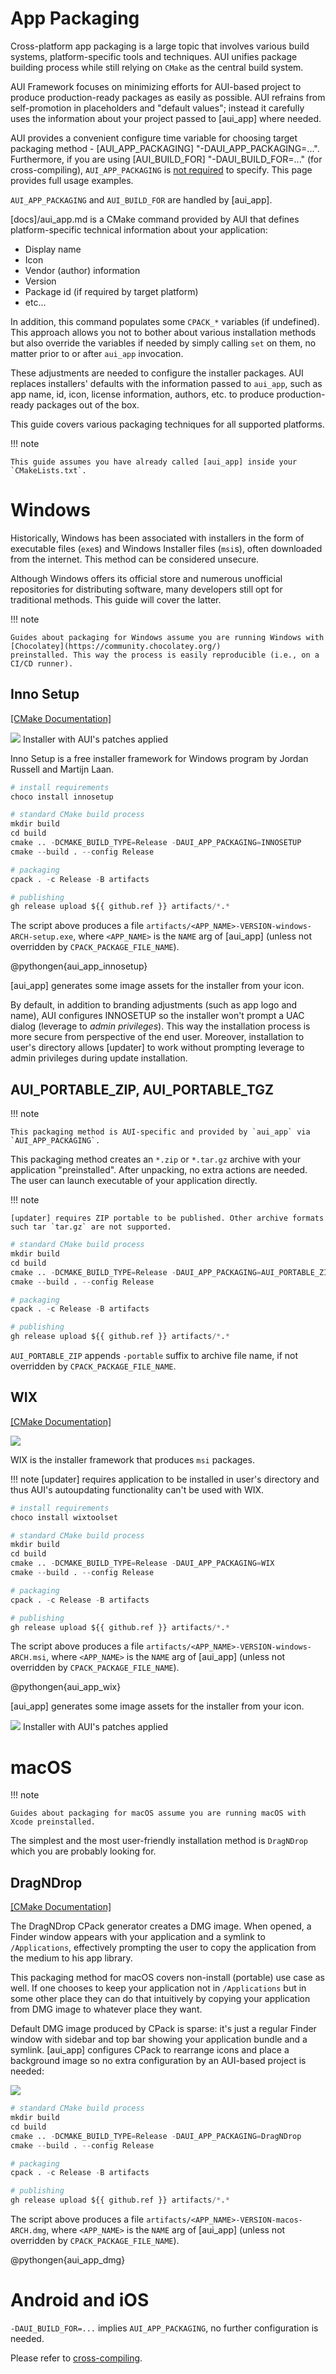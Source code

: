 # App Packaging

Cross-platform app packaging is a large topic that involves various build systems, platform-specific tools and
techniques. AUI unifies package building process while still relying on `CMake` as the central build system.

AUI Framework focuses on minimizing efforts for AUI-based project to produce production-ready packages as easily as
possible. AUI refrains from self-promotion in placeholders and "default values"; instead it carefully uses the
information about your project passed to [aui_app] where needed.

AUI provides a convenient configure time variable for choosing target packaging method -
[AUI_APP_PACKAGING] "-DAUI_APP_PACKAGING=...". Furthermore, if you are using [AUI_BUILD_FOR] "-DAUI_BUILD_FOR=..."
(for cross-compiling), `AUI_APP_PACKAGING` is [not required](PACKAGING_WITH_AUI_BUILD_FOR) to specify. This page
provides full usage examples.

`AUI_APP_PACKAGING` and `AUI_BUILD_FOR` are handled by [aui_app].

[docs]/aui_app.md is a CMake command provided by AUI that defines platform-specific technical information about your
application:

- Display name
- Icon
- Vendor (author) information
- Version
- Package id (if required by target platform)
- etc...

In addition, this command populates some `CPACK_*` variables (if undefined). This approach allows you not to bother
about various installation methods but also override the variables if needed by simply calling `set` on them, no matter
prior to or after `aui_app` invocation.

These adjustments are needed to configure the installer packages. AUI replaces installers' defaults with the information
passed to `aui_app`, such as app name, id, icon, license information, authors, etc. to produce production-ready packages
out of the box.

This guide covers various packaging techniques for all supported platforms.

!!! note

    This guide assumes you have already called [aui_app] inside your `CMakeLists.txt`.

# Windows

Historically, Windows has been associated with installers in the form of executable files (`exe`s) and Windows Installer
files (`msi`s), often downloaded from the internet. This method can be considered unsecure.

Although Windows offers its official store and numerous unofficial repositories for distributing software, many
developers still opt for traditional methods. This guide will cover the latter.

!!! note

    Guides about packaging for Windows assume you are running Windows with [Chocolatey](https://community.chocolatey.org/)
    preinstalled. This way the process is easily reproducible (i.e., on a CI/CD runner).

## Inno Setup

[\[CMake Documentation\]](https://cmake.org/cmake/help/latest/cpack_gen/innosetup.html)

![](imgs/innosetup.png) Installer with AUI's patches applied

Inno Setup is a free installer framework for Windows program by Jordan Russell and Martijn Laan.

```python
# install requirements
choco install innosetup

# standard CMake build process
mkdir build
cd build
cmake .. -DCMAKE_BUILD_TYPE=Release -DAUI_APP_PACKAGING=INNOSETUP
cmake --build . --config Release

# packaging
cpack . -c Release -B artifacts

# publishing
gh release upload ${{ github.ref }} artifacts/*.*
```

The script above produces a file `artifacts/<APP_NAME>-VERSION-windows-ARCH-setup.exe`, where `<APP_NAME>` is the `NAME`
arg of [aui_app] (unless not overridden by `CPACK_PACKAGE_FILE_NAME`).

@pythongen{aui_app_innosetup}

[aui_app] generates some image assets for the installer from your icon.

By default, in addition to branding adjustments (such as app logo and name), AUI configures INNOSETUP so the installer
won't prompt a UAC dialog (leverage to _admin privileges_). This way the installation process is more secure from
perspective of the end user. Moreover, installation to user's directory allows [updater] to work without prompting
leverage to admin privileges during update installation.

## AUI_PORTABLE_ZIP, AUI_PORTABLE_TGZ

!!! note

    This packaging method is AUI-specific and provided by `aui_app` via `AUI_APP_PACKAGING`.

This packaging method creates an `*.zip` or `*.tar.gz` archive with your application "preinstalled". After
unpacking, no extra actions are needed. The user can launch executable of your application directly.

!!! note

    [updater] requires ZIP portable to be published. Other archive formats such tar `tar.gz` are not supported.

```python
# standard CMake build process
mkdir build
cd build
cmake .. -DCMAKE_BUILD_TYPE=Release -DAUI_APP_PACKAGING=AUI_PORTABLE_ZIP
cmake --build . --config Release

# packaging
cpack . -c Release -B artifacts

# publishing
gh release upload ${{ github.ref }} artifacts/*.*
```

`AUI_PORTABLE_ZIP` appends `-portable` suffix to archive file name, if not overridden by `CPACK_PACKAGE_FILE_NAME`.

## WIX

[\[CMake Documentation\]](https://cmake.org/cmake/help/latest/cpack_gen/wix.html)

![](imgs/wix.png)

WIX is the installer framework that produces `msi` packages.

!!! note
    [updater] requires application to be installed in user's directory and thus AUI's autoupdating functionality can't
    be used with WIX.

```python
# install requirements
choco install wixtoolset

# standard CMake build process
mkdir build
cd build
cmake .. -DCMAKE_BUILD_TYPE=Release -DAUI_APP_PACKAGING=WIX
cmake --build . --config Release

# packaging
cpack . -c Release -B artifacts

# publishing
gh release upload ${{ github.ref }} artifacts/*.*
```

The script above produces a file `artifacts/<APP_NAME>-VERSION-windows-ARCH.msi`, where `<APP_NAME>` is the `NAME` arg
of [aui_app] (unless not overridden by `CPACK_PACKAGE_FILE_NAME`).

@pythongen{aui_app_wix}

[aui_app] generates some image assets for the installer from your icon.

![](imgs/wix_logo.png) Installer with AUI's patches applied

# macOS

!!! note

    Guides about packaging for macOS assume you are running macOS with Xcode preinstalled.

The simplest and the most user-friendly installation method is `DragNDrop` which you are probably looking for.

## DragNDrop

[\[CMake Documentation\]](https://cmake.org/cmake/help/latest/cpack_gen/dmg.html)

The DragNDrop CPack generator creates a DMG image. When opened, a Finder window appears with your application and a
symlink to `/Applications`, effectively prompting the user to copy the application from the medium to his app library.

This packaging method for macOS covers non-install (portable) use case as well. If one chooses to keep your application
not in `/Applications` but in some other place they can do that intuitively by copying your application from DMG image
to whatever place they want.

Default DMG image produced by CPack is sparse: it's just a regular Finder window with sidebar and top bar showing
your application bundle and a symlink. [aui_app] configures CPack to rearrange icons and place a background
image so no extra configuration by an AUI-based project is needed:

![](imgs/dmg.png)

```python
# standard CMake build process
mkdir build
cd build
cmake .. -DCMAKE_BUILD_TYPE=Release -DAUI_APP_PACKAGING=DragNDrop
cmake --build . --config Release

# packaging
cpack . -c Release -B artifacts

# publishing
gh release upload ${{ github.ref }} artifacts/*.*
```

The script above produces a file `artifacts/<APP_NAME>-VERSION-macos-ARCH.dmg`, where `<APP_NAME>` is the `NAME` arg of
[aui_app] (unless not overridden by `CPACK_PACKAGE_FILE_NAME`).

@pythongen{aui_app_dmg}

# Android and iOS

`-DAUI_BUILD_FOR=...` implies `AUI_APP_PACKAGING`, no further configuration is needed.

Please refer to [cross-compiling](docs/Crosscompiling.md).
